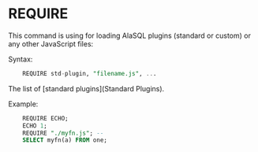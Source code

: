 # REQUIRE

This command is using for loading AlaSQL plugins (standard or custom) or any other JavaScript files:

Syntax:
```sql
    REQUIRE std-plugin, "filename.js", ...
```

The list of [standard plugins](Standard Plugins).

Example:
```sql
    REQUIRE ECHO;
    ECHO 1;
    REQUIRE "./myfn.js"; -- 
    SELECT myfn(a) FROM one;
```